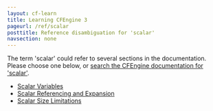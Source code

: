 ```yaml
---
layout: cf-learn
title: Learning CFEngine 3
pageurl: /ref/scalar
posttitle: Reference disambiguation for 'scalar'
navsection: none
---
```


The term 'scalar' could refer to several sections in the documentation. Please choose one below, or
[search the CFEngine documentation for 'scalar'](http://cfengine.com/docs/latest/search.html?q=scalar).

- [Scalar Variables](http://cfengine.com/docs/latest/reference-promise-types-vars.html#scalar-variables)
- [Scalar Referencing and Expansion](http://cfengine.com/docs/latest/guide-language-concepts-variables.html#scalar-referencing-and-expansion)
- [Scalar Size Limitations](http://cfengine.com/docs/latest/guide-language-concepts-variables.html#scalar-size-limitations)
